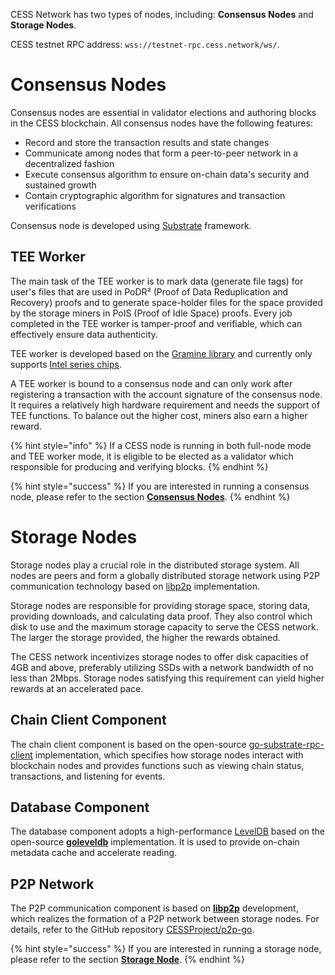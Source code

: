 CESS Network has two types of nodes, including: **Consensus Nodes** and **Storage Nodes**. 

CESS testnet RPC address: `wss://testnet-rpc.cess.network/ws/`.

# Consensus Nodes

Consensus nodes are essential in validator elections and authoring blocks in the CESS blockchain. All consensus nodes have the following features:

- Record and store the transaction results and state changes
- Communicate among nodes that form a peer-to-peer network in a decentralized fashion
- Execute consensus algorithm to ensure on-chain data's security and sustained growth
- Contain cryptographic algorithm for signatures and transaction verifications

Consensus node is developed using [Substrate](https://substrate.io/) framework.

## TEE Worker

The main task of the TEE worker is to mark data (generate file tags) for user's files that are used in PoDR² (Proof of Data Reduplication and Recovery) proofs and to generate space-holder files for the space provided by the storage miners in PoIS (Proof of Idle Space) proofs. Every job completed in the TEE worker is tamper-proof and verifiable, which can effectively ensure data authenticity.

TEE worker is developed based on the [Gramine library](https://gramineproject.io/) and currently only supports [Intel series chips](https://www.intel.com/content/www/us/en/developer/articles/tool/intel-trusted-execution-technology.html).

A TEE worker is bound to a consensus node and can only work after registering a transaction with the account signature of the consensus node. It requires a relatively high hardware requirement and needs the support of TEE functions. To balance out the higher cost, miners also earn a higher reward.

{% hint style="info" %}
If a CESS node is running in both full-node mode and TEE worker mode, it is eligible to be elected as a validator which responsible for producing and verifying blocks.
{% endhint %}

{% hint style="success" %}
If you are interested in running a consensus node, please refer to the section [**Consensus Nodes**](consensus-miner/).
{% endhint %}

# Storage Nodes

Storage nodes play a crucial role in the distributed storage system. All nodes are peers and form a globally distributed storage network using P2P communication technology based on [libp2p](https://github.com/libp2p/go-libp2p) implementation.

Storage nodes are responsible for providing storage space, storing data, providing downloads, and calculating data proof. They also control which disk to use and the maximum storage capacity to serve the CESS network. The larger the storage provided, the higher the rewards obtained.

The CESS network incentivizes storage nodes to offer disk capacities of 4GB and above, preferably utilizing SSDs with a network bandwidth of no less than 2Mbps. Storage nodes satisfying this requirement can yield higher rewards at an accelerated pace.

## Chain Client Component

The chain client component is based on the open-source [go-substrate-rpc-client](https://github.com/centrifuge/go-substrate-rpc-client) implementation, which specifies how storage nodes interact with blockchain nodes and provides functions such as viewing chain status, transactions, and listening for events.

## Database Component

The database component adopts a high-performance [LevelDB](https://en.wikipedia.org/wiki/LevelDB) based on the open-source [**goleveldb**](https://github.com/syndtr/goleveldb) implementation. It is used to provide on-chain metadata cache and accelerate reading.

## P2P Network

The P2P communication component is based on [**libp2p**](https://libp2p.io/) development, which realizes the formation of a P2P network between storage nodes. For details, refer to the GitHub repository [CESSProject/p2p-go](https://github.com/CESSProject/p2p-go).

{% hint style="success" %}
If you are interested in running a storage node, please refer to the section [**Storage Node**](storage-miner/).
{% endhint %}
